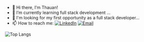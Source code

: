 - 👋 Hi there, I’m Thauan!
- 🌱 I’m currently learning full stack development ...
- 💞️ I'm looking for my first opportunity as a full stack developer...
- 📫 How to reach me: [![LinkedIn](https://img.shields.io/badge/LinkedIn-0077B5?style=for-the-badge&logo=linkedin&logoColor=white)](https://www.linkedin.com/in/thauan-devjr/) [![Email](https://img.shields.io/badge/thawanmaracas@gmail.com-EA4335?style=for-the-badge&logo=gmail&logoColor=white)](mailto:thawanmaracas@gmail.com)

![Top Langs](https://github-readme-stats-git-masterrstaa-rickstaa.vercel.app/api/top-langs/?username=Thauan-S&theme=holi&layout=compact&bg_color=001&border_color=b37b22&text_color=FFF)

  
<!---
Thauan-S/Thauan-S is a ✨ special ✨ repository because its `README.md` (this file) appears on your GitHub profile.
You can click the Preview link to take a look at your changes.
--->
